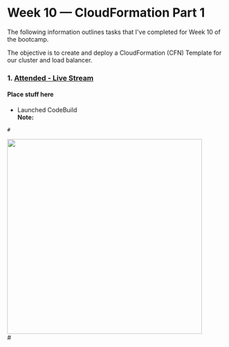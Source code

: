# Week 10 — CloudFormation Part 1

The following information outlines tasks that I've completed for Week 10 of the bootcamp. 

The objective is to create and deploy a CloudFormation (CFN) Template for our cluster and load balancer.

### 1. [Attended - Live Stream](https://www.youtube.com/watch?v=BRmEG4zicM0)  

#### Place stuff here  
- Launched CodeBuild  
**Note:**
```
#
```

<img src="/assets/#" width=450>
<figcaption>#</figcaption>   
<br/><br/>  
